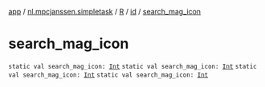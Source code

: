 [app](../../../index.md) / [nl.mpcjanssen.simpletask](../../index.md) / [R](../index.md) / [id](index.md) / [search_mag_icon](.)

# search_mag_icon

`static val search_mag_icon: `[`Int`](https://kotlinlang.org/api/latest/jvm/stdlib/kotlin/-int/index.html)
`static val search_mag_icon: `[`Int`](https://kotlinlang.org/api/latest/jvm/stdlib/kotlin/-int/index.html)
`static val search_mag_icon: `[`Int`](https://kotlinlang.org/api/latest/jvm/stdlib/kotlin/-int/index.html)
`static val search_mag_icon: `[`Int`](https://kotlinlang.org/api/latest/jvm/stdlib/kotlin/-int/index.html)
